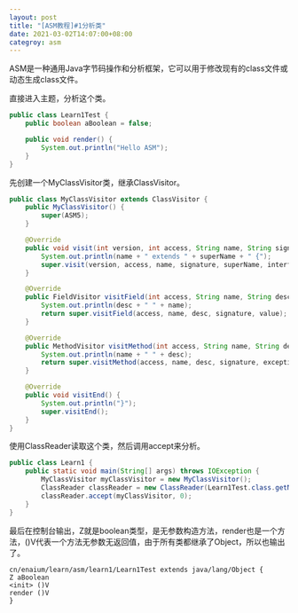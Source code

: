 ```yaml
---
layout: post
title: "[ASM教程]#1分析类"
date: 2021-03-02T14:07:00+08:00
categroy: asm
---
```


ASM是一种通用Java字节码操作和分析框架，它可以用于修改现有的class文件或动态生成class文件。

直接进入主题，分析这个类。

```java
public class Learn1Test {
    public boolean aBoolean = false;

    public void render() {
        System.out.println("Hello ASM");
    }
}
```

先创建一个MyClassVisitor类，继承ClassVisitor。

```java
public class MyClassVisitor extends ClassVisitor {
    public MyClassVisitor() {
        super(ASM5);
    }

    @Override
    public void visit(int version, int access, String name, String signature, String superName, String[] interfaces) {
        System.out.println(name + " extends " + superName + " {");
        super.visit(version, access, name, signature, superName, interfaces);
    }

    @Override
    public FieldVisitor visitField(int access, String name, String desc, String signature, Object value) {
        System.out.println(desc + " " + name);
        return super.visitField(access, name, desc, signature, value);
    }

    @Override
    public MethodVisitor visitMethod(int access, String name, String desc, String signature, String[] exceptions) {
        System.out.println(name + " " + desc);
        return super.visitMethod(access, name, desc, signature, exceptions);
    }

    @Override
    public void visitEnd() {
        System.out.println("}");
        super.visitEnd();
    }
}
```

使用ClassReader读取这个类，然后调用accept来分析。

```java
public class Learn1 {
    public static void main(String[] args) throws IOException {
        MyClassVisitor myClassVisitor = new MyClassVisitor();
        ClassReader classReader = new ClassReader(Learn1Test.class.getName());
        classReader.accept(myClassVisitor, 0);
    }
}
```

最后在控制台输出，Z就是boolean类型，<init>是无参数构造方法，render也是一个方法，()V代表一个方法无参数无返回值，由于所有类都继承了Object，所以也输出了。

```
cn/enaium/learn/asm/learn1/Learn1Test extends java/lang/Object {
Z aBoolean
<init> ()V
render ()V
}
```
